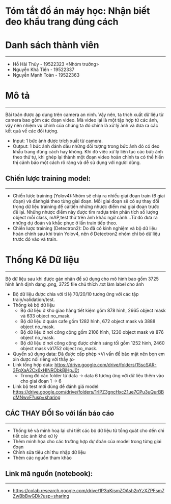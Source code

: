 # **Tóm tắt đồ án máy học: Nhận biết đeo khẩu trang đúng cách**
# Danh sách thành viên
---
- Hồ Hải Thủy - 19522323 <Nhóm trưởng>
- Nguyễn Khả Tiến - 19522337
- Nguyễn Mạnh Toàn - 19522363
# Mô tả
---
Bài toán được áp dụng trên camera an ninh. Vậy nên, ta trích xuất dữ liệu từ camera bao gồm các đoạn video. Mà video lại là một tập hợp từ các ảnh, vậy nên nhiệm vụ chính của chúng ta đó chính là xử lý ảnh và đưa ra các kết quả về các đối tượng.
- Input: 1 bức ảnh được trích xuất từ camera.
- Output: 1 bức ảnh đánh dấu những đối tượng trong bức ảnh đó có đeo khẩu trang đúng cách hay không.
Khi đó việc xử lý liên tục các bức ảnh theo thứ tự, khi ghép lại thành một đoạn video hoàn chỉnh ta có thể hiển thị cảnh báo một cách rõ ràng và dễ sử dụng với người dùng.
## Chiến lược training model:
---
  - Chiến lược training (Yolov4):Nhóm sẽ chia ra nhiều giai đoạn train (6 giai đoạn) và đánhgiá theo từng giai đoạn. Mỗi giai đoạn sẽ có sự thay đổi trong dữ liệu training để cảitiến những nhược điểm mà giai đoạn trước để lại. Những nhược điểm này được tìm radựa trên phân tích số lượng object mỗi class, mAP,test thử trên ảnh khác ngữ cảnh...Từ đó đưa ra những dự đoán và khắc phục ở lần train tiếp theo.
  - Chiến lược training (Detectron2): Do đã có kinh nghiệm và bộ dữ liệu hoàn chỉnh sau khi train Yolov4, nên ở Detectron2 nhóm chỉ bỏ dữ liệu trước đó vào và train.
# Thống Kê Dữ liệu
---
Bộ dữ liệu sau khi được gán nhãn để sử dụng cho mô hình bao gồm 3725 hình ảnh định dạng .png, 3725 file chú thích .txt làm label cho ảnh
+ Bộ dữ liệu được chia với tỉ lệ 70/20/10 tương ứng với các tập train/validation/test.
+ Thống kê bộ dữ liệu
  + Bộ dữ liệu ở kho giao hàng tiết kiệm gồm 878 hình, 2665 object mask và 633 object no_mask.
  + Bộ dữ liệu ở quán cafe gồm 1282 hình, 672 object mask và 3888 object no_mask.
  + Bộ dữ liệu ở nơi công cộng gồm 2106 hình, 1230 object mask và 876 object no_mask.
  + Bộ dữ liệu ở nơi công cộng được chỉnh sáng tối gồm 1252 hình, 2460 object mask và1752 object no_mask.
+ Quyền sử dụng data: Đã được cấp phép <Vì vấn đề bảo mật nên bọn em xin được nói riêng với thầy ạ>
+ Link tổng hợp data: https://drive.google.com/drive/folders/15scSAR-3FqXaA2Cx6xHINRObkBjHpJ0t
  + Trong đó các folder từ data -> data 6 tương ứng với dữ liệu thêm vào cho giai đoạn 1 -> 6
+ Link bộ test mới dùng để đánh giá model: https://drive.google.com/drive/folders/1rlPZ3gncHxcZ1ue7CPu3uQurBBdMNwvF?usp=sharing 

## CÁC THAY ĐỔI So với lần báo cáo
---
- Thống kê và minh hoạ lại chi tiết các bộ dữ liệu từ tổng quát cho đến chi tiết các ảnh khó xử lý
- Thêm minh họa cho các trường hợp dự đoán của model trong từng giai đoạn
- Chỉnh sửa tiêu chí thu nhập dữ liệu
- Thêm các nguồn tham khảo
## Link mã nguồn (notebook):
---
  - https://colab.research.google.com/drive/1P3qKismZOAsh2pYzXZPFsm7ZwBbBwGDk?usp=sharing
